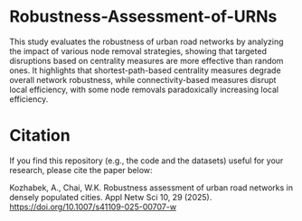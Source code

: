 # Robustness-Assessment-of-URNs
This study evaluates the robustness of urban road networks by analyzing the impact of various node removal strategies, showing that targeted disruptions based on centrality measures are more effective than random ones. It highlights that shortest-path-based centrality measures degrade overall network robustness, while connectivity-based measures disrupt local efficiency, with some node removals paradoxically increasing local efficiency.

# Citation
If you find this repository (e.g., the code and the datasets) useful for your research, please cite the paper below:

Kozhabek, A., Chai, W.K. Robustness assessment of urban road networks in densely populated cities. Appl Netw Sci 10, 29 (2025). https://doi.org/10.1007/s41109-025-00707-w
